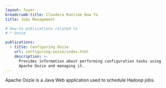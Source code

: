 ```yaml
---
layout: foyer
breadcrumb-title: Cloudera Runtime How To
title: Jobs Management

# How-to publications related to
# * Oozie

publications:
  - title: Configuring Oozie
    url: configuring-oozie/index.html
    description: >-
      Provides information about performing configuration tasks using
      Apache Oozie and managing it.
---
```

Apache Oozie is a Java Web application used to schedule Hadoop jobs.
